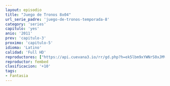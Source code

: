 ```yaml
---
layout: episodio
title: "Juego de Tronos 8x04"
url_serie_padre: 'juego-de-tronos-temporada-8'
category: 'series'
capitulo: 'yes'
anio: '2011'
prev: 'capitulo-3'
proximo: 'capitulo-5'
idioma: 'Latino'
calidad: 'Full HD'
reproductores: ["https://api.cuevana3.io/rr/gd.php?h=ek5lbm9xYWNrS0xJMVp5b21KREk0dFBLbjVkaHhkRGdrOG1jbnBpUnhhS1YySlNLbExMUDNzaTBtcXVWbU1YWm5OQmdkSC9acDliWXM2R1JoS3VPcXRpU3FadVkyUT09"]
reproductor: fembed
clasificacion: '+10'
tags:
- Fantasia
---
```












